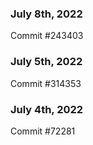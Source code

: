 ### July 8th, 2022

Commit #243403

### July 5th, 2022

Commit #314353


### July 4th, 2022

Commit #72281
